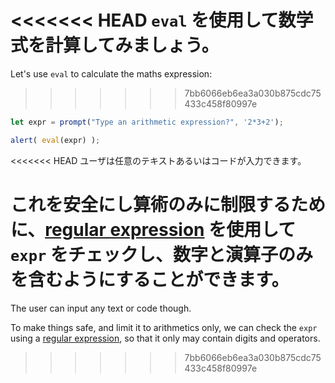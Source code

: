 <<<<<<< HEAD
`eval` を使用して数学式を計算してみましょう。
=======
Let's use `eval` to calculate the maths expression:
>>>>>>> 7bb6066eb6ea3a030b875cdc75433c458f80997e

```js demo run
let expr = prompt("Type an arithmetic expression?", '2*3+2');

alert( eval(expr) );
```

<<<<<<< HEAD
ユーザは任意のテキストあるいはコードが入力できます。

これを安全にし算術のみに制限するために、[regular expression](info:regular-expressions) を使用して `expr` をチェックし、数字と演算子のみを含むようにすることができます。
=======
The user can input any text or code though.

To make things safe, and limit it to arithmetics only, we can check the `expr` using a [regular expression](info:regular-expressions), so that it only may contain digits and operators.
>>>>>>> 7bb6066eb6ea3a030b875cdc75433c458f80997e
